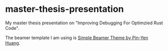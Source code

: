 # master-thesis-presentation
My master thesis presentation on "Improving Debugging For Optimzied Rust Code".

The beamer template I am using is [Simple Beamer Theme by Pin-Yen Huang](https://www.overleaf.com/latex/templates/simple-beamer-theme/cyjyxkdttqzs).

